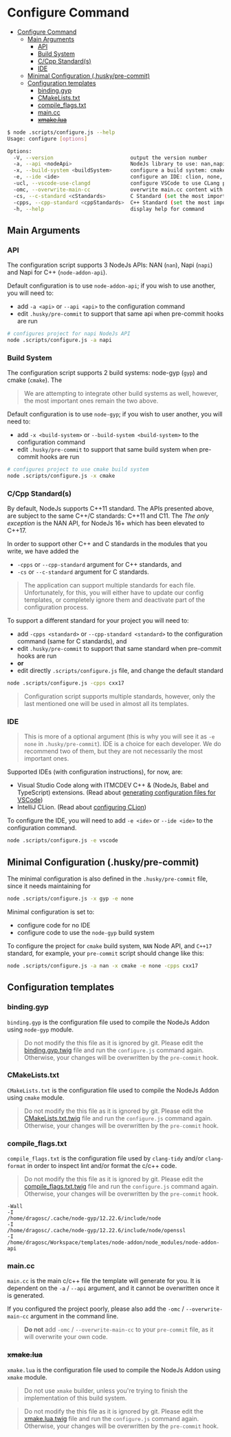 # Configure Command


<!-- TOC -->

- [Configure Command](#configure-command)
  - [Main Arguments](#main-arguments)
    - [API](#api)
    - [Build System](#build-system)
    - [C/Cpp Standard(s)](#ccpp-standards)
    - [IDE](#ide)
  - [Minimal Configuration (.husky/pre-commit)](#minimal-configuration-huskypre-commit)
  - [Configuration templates](#configuration-templates)
    - [binding.gyp](#bindinggyp)
    - [CMakeLists.txt](#cmakeliststxt)
    - [compile_flags.txt](#compile_flagstxt)
    - [main.cc](#maincc)
    - [<del>xmake.lua</del>](#delxmakeluadel)

<!-- /TOC -->


```bash
$ node .scripts/configure.js --help
Usage: configure [options]

Options:
  -V, --version                         output the version number
  -a, --api <nodeApi>                   NodeJs library to use: nan,napi,node-addon-api (default: "node-addon-api")
  -x, --build-system <buildSystem>      configure a build system: cmake, gyp, xmake (default: "gyp")
  -e, --ide <ide>                       configure an IDE: clion, none, vscode (default: "vscode")
  -ucl, --vscode-use-clangd             configure VSCode to use CLang plugin instead of the default Microsoft Intellisense
  -omc, --overwrite-main-cc             overwrite main.cc content with default statndard code from template
  -cs, --c-standard <cStandards>        C Standard (set the most important as last value): ansi,c11,c17,c89,c99,gnu89,gnu99 (default: ["c11"])
  -cpps, --cpp-standard <cppStandards>  C++ Standard (set the most important as last value): cxx03,cxx98,gnu98,cxx11,gnuxx11,cxx14,gnuxx14,cxx17,gnuxx17,cxx20 (default: ["cxx11"])
  -h, --help                            display help for command
```

## Main Arguments

### API

The configuration script supports 3 NodeJs APIs: NAN (`nan`), Napi (`napi`) and Napi for C++ (`node-addon-api`).

Default configuration is to use `node-addon-api`; if you wish to use another, you will need to:

* add `-a <api>` or `--api <api>` to the configuration command
* edit `.husky/pre-commit` to support that same api when pre-commit hooks are run
  
```bash
# configures project for napi NodeJs API
node .scripts/configure.js -a napi
```

### Build System

The configuration script supports 2 build systems: node-gyp (`gyp`) and cmake (`cmake`). The

> We are attempting to integrate other build systems as well, however, the most important ones remain the two above.

Default configuration is to use `node-gyp`; if you wish to user another, you will need to:

* add `-x <build-system>` or `--build-system <build-system>` to the configuration command
* edit `.husky/pre-commit` to support that same build system when pre-commit hooks are run

```bash
# configures project to use cmake build system
node .scripts/configure.js -x cmake
```

### C/Cpp Standard(s)

By default, NodeJs supports C++11 standard. The APIs presented above, are subject to the same C++/C standards: C++11 and C11. The
*The only exception* is the NAN API, for NodeJs 16+ which has been elevated to C++17.

In order to support other C++ and C standards in the modules that you write, we have added the 
* `-cpps` or `--cpp-standard` argument for C++ standards, and
* `-cs` or `--c-standard` argument for C standards.

> The application can support multiple standards for each file. Unfortunately, for this, you will either have to update our config templates, or completely ignore them and deactivate part of the configuration process.

To support a different standard for your project you will need to:

* add `-cpps <standard>` or `--cpp-standard <standard>` to the configuration command (same for C standards), and
* edit `.husky/pre-commit` to support that same standard when pre-commit hooks are run
* **or**
* edit directly `.scripts/configure.js` file, and change the default standard

```bash
node .scripts/configure.js -cpps cxx17
```

> Configuration script supports multiple standards, however, only the last mentioned one will be used in almost all its templates.

### IDE

> This is more of a optional argument (this is why you will see it as `-e none` in `.husky/pre-commit`). IDE is a choice for each developer.
We do recommend two of them, but they are not necessarily the most important ones. 

Supported IDEs (with configuration instructions), for now, are:

* Visual Studio Code along with ITMCDEV C++ & (NodeJs, Babel and TypeScript) extensions. (Read about [generating configuration files for VSCode](manual/configure_vscode.md))
* IntelliJ CLion. (Read about [configuring CLion](manual/configure_clion.md))

To configure the IDE, you will need to add `-e <ide>` or `--ide <ide>` to the configuration command.

```bash
node .scripts/configure.js -e vscode
```

## Minimal Configuration (.husky/pre-commit)

The minimal configuration is also defined in the `.husky/pre-commit` file, since it needs maintaining for 

```bash
node .scripts/configure.js -x gyp -e none
```
Minimal configuration is set to:

* configure code for no IDE
* configure code to use the `node-gyp` build system

To configure the project for `cmake` build system, `NAN` Node API, and `C++17` standard, for example, your `pre-commit` script should change like this:

```bash
node .scripts/configure.js -a nan -x cmake -e none -cpps cxx17
```

## Configuration templates


### binding.gyp

`binding.gyp` is the configuration file used to compile the NodeJs Addon using `node-gyp` module. 

> Do not modify the this file as it is ignored by git. Please edit the [binding.gyp.twig](../.scripts/configure/binding.gyp.twig) file and run the `configure.js` command again. Otherwise, your changes will be overwritten by the `pre-commit` hook.

### CMakeLists.txt

`CMakeLists.txt` is the configuration file used to compile the NodeJs Addon using `cmake` module. 

> Do not modify the this file as it is ignored by git. Please edit the [CMakeLists.txt.twig](../.scripts/configure/CMakeLists.txt.twig) file and run the `configure.js` command again. Otherwise, your changes will be overwritten by the `pre-commit` hook.

### compile_flags.txt

`compile_flags.txt` is the configuration file used by `clang-tidy` and/or `clang-format` in order to inspect lint and/or format the c/c++ code.

> Do not modify the this file as it is ignored by git. Please edit the [compile_flags.txt.twig](../.scripts/configure/compile_flags.txt.twig) file and run the `configure.js` command again. Otherwise, your changes will be overwritten by the `pre-commit` hook.


```
-Wall
-I
/home/dragosc/.cache/node-gyp/12.22.6/include/node
-I
/home/dragosc/.cache/node-gyp/12.22.6/include/node/openssl
-I
/home/dragosc/Workspace/templates/node-addon/node_modules/node-addon-api
```

### main.cc

`main.cc` is the main c/c++ file the template will generate for you. It is dependent on the `-a` / `--api` argument, and it cannot be overwritten once it is generated.

If you configured the project poorly, please also add the `-omc` / `--overwrite-main-cc` argument in the command line. 

> **Do not** add `-omc` / `--overwrite-main-cc` to your `pre-commit` file, as it will overwrite your own code.

### <del>xmake.lua</del>

`xmake.lua` is the configuration file used to compile the NodeJs Addon using `xmake` module. 

> Do not use `xmake` builder, unless you're trying to finish the implementation of this build system.

> Do not modify the this file as it is ignored by git. Please edit the [xmake.lua.twig](../.scripts/configure/xmake.lua.twig) file and run the `configure.js` command again. Otherwise, your changes will be overwritten by the `pre-commit` hook.

